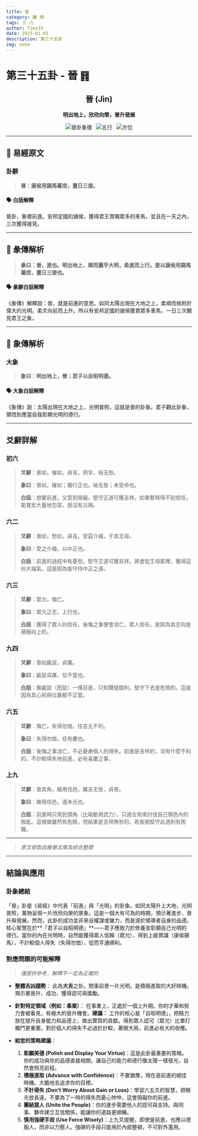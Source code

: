 ```yaml
---
title: 晉
category: 離 坤
tags: 三 八
author: Tims33
date: 2025-01-01
description: 第三十五卦
img: none
---
```


# 第三十五卦 - 晉 ䷢

<div align="center">

## 晉 (Jìn)
**明出地上，欣欣向榮，晉升發展**

</div>

<div align="center">

![晉卦象徵](https://img.shields.io/badge/卦象-晉-gray?style=for-the-badge)&ensp;
![五行](https://img.shields.io/badge/五行-上火下土-red?style=for-the-badge)&ensp;
![方位](https://img.shields.io/badge/方位-南｜西南-lightblue?style=for-the-badge)

</div>

---

## 📜 易經原文

### 卦辭

> **晉：康侯用錫馬蕃庶，晝日三接。**

#### 🗣️ 白話解釋
晉卦，象徵前進。安邦定國的諸侯，獲得君王賞賜眾多的車馬，並且在一天之內，三次獲得接見。

---

## 📖 彖傳解析

> **彖曰：晉，進也。明出地上，順而麗乎大明，柔進而上行。是以康侯用錫馬蕃庶，晝日三接也。**

#### 🗣️ 彖辭白話解釋
《彖傳》解釋說：晉，就是前進的意思。如同太陽出現在大地之上，柔順而依附於偉大的光明，柔爻向前而上升。所以有安邦定國的諸侯獲賞眾多車馬，一日三次覲見君王之象。

---

## 🎯 象傳解析

### 大象

> **象曰：明出地上，晉；君子以自昭明德。**

#### 🗣️ 大象白話解釋
《象傳》說：太陽出現在大地之上，光明普照，這就是晉的卦象。君子觀此卦象，領悟到應當自我彰顯光明的德行。

---

## 爻辭詳解

### 初六

> **爻辭**：晉如，摧如，貞吉。罔孚，裕无咎。
>
> **象曰**：晉如，摧如；獨行正也。裕无咎；未受命也。
>
> **白話**：想要前進，又受到阻礙。堅守正道可獲吉祥。如果暫時得不到信任，能寬宏大量地包容，就沒有災禍。

### 六二

> **爻辭**：晉如，愁如，貞吉。受茲介福，于其王母。
>
> **象曰**：受之介福，以中正也。
>
> **白話**：前進的過程中有憂愁。堅守正道可獲吉祥。將會從王母那裡，獲得這份大福氣。這是因為能守持中正之道。

### 六三

> **爻辭**：眾允，悔亡。
>
> **象曰**：眾允之志，上行也。
>
> **白話**：獲得了眾人的信任，後悔之事便會消亡。眾人信任，是因為其志向是積極向上的。

### 九四

> **爻辭**：晉如鼫鼠，貞厲。
>
> **象曰**：鼫鼠貞厲，位不當也。
>
> **白話**：像鼫鼠（田鼠）一樣前進，只知鑽營圖利，堅守下去是危險的。這是因為其心術與位置都不正當。

### 六五

> **爻辭**：悔亡，失得勿恤，往吉无不利。
>
> **象曰**：失得勿恤，往有慶也。
>
> **白話**：後悔之事消亡，不必憂慮個人的得失。前進是吉祥的，沒有什麼不利的。不計較得失地前進，必有喜慶之事。

### 上九

> **爻辭**：晉其角，維用伐邑，厲吉无咎，貞吝。
>
> **象曰**：維用伐邑，道未光也。
>
> **白話**：前進時只用到頭角（比喻動用武力），只適合用來討伐自己領邑內的叛亂。這樣做雖然有危險，但結果是吉祥無咎的。若長期堅守此道則有困難。

---
> *原文提取自維基文庫及綜合整理*
---

## 結論與應用

### 卦象總結
「晉」卦是《易經》中代表「前進」與「光明」的卦象。如同太陽升上大地，光明普照，萬物呈現一片欣欣向榮的景象。這是一個大有可為的時期，預示著進步、晉升與發展。然而，此卦的成功並非來自權謀或蠻力，而是源於領導者自身的品德。核心智慧在於**「君子以自昭明德」**——君子應致力於修養並彰顯自己光明的德行。當你的內在光明時，自然能獲得眾人信賴（眾允），得到上級賞識（康侯錫馬），不計較個人得失（失得勿恤），從而亨通順利。

### 對應問題的可能解釋
> *僅提供參考，解釋不一定為正確的*

* **整體吉凶趨勢**：
    此為**大吉**之卦。問事前景一片光明，是積極進取的大好時機。預示著晉升、成功、獲得認可與獎勵。

* **針對特定領域（例如：事業）**：
    在事業上，正處於一個上升期。你的才華和努力會被看見，有極大的晉升機會。**建議：** 工作的核心是「自昭明德」，把精力放在提升自身能力和品德上，做出實質的貢獻。得到眾人認可（眾允）比單打獨鬥更重要。對於個人的得失不必過於計較，著眼大局，前進必有大的收穫。

* **給您的策略建議**：
    1.  **彰顯美德 (Polish and Display Your Virtue)**：這是此卦最重要的策略。你的成功與你的品德直接相關。讓自己的能力和德行像太陽一樣發光，自然會照亮前程。
    2.  **積極進取 (Advance with Confidence)**：不要猶豫，現在是前進的絕佳時機。大膽地去追求你的目標。
    3.  **不計得失 (Don't Worry About Gain or Loss)**：學習六五爻的智慧，把眼光放長遠，不要為了一時的得失而憂心忡忡，這會阻礙你的前進。
    4.  **團結眾人 (Unite the People)**：你的進步需要他人的認可與支持。與同事、夥伴建立互信關係，能讓你的道路更順暢。
    5.  **慎用強硬手段 (Use Force Wisely)**：上九爻提醒，即使是前進，也應以德服人，而非以力壓人。強硬的手段只能用於內部整頓，不可對外濫用。